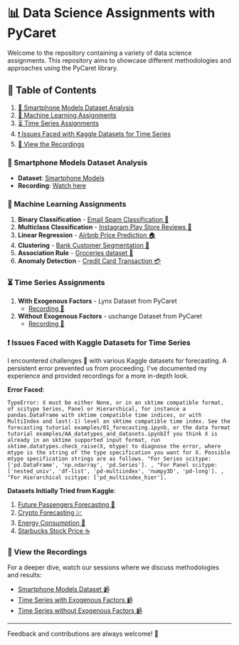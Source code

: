 # 📊 Data Science Assignments with PyCaret

Welcome to the repository containing a variety of data science assignments. This repository aims to showcase different methodologies and approaches using the PyCaret library.

## 📌 Table of Contents
1. [📱 Smartphone Models Dataset Analysis](#smartphone-models-dataset-analysis)
2. [🤖 Machine Learning Assignments](#machine-learning-assignments)
3. [⏳ Time Series Assignments](#time-series-assignments)
4. [❗ Issues Faced with Kaggle Datasets for Time Series](#issues-faced-with-kaggle-datasets-for-time-series)
5. [🎥 View the Recordings](#view-the-recordings)

### 📱 Smartphone Models Dataset Analysis
- **Dataset**: [Smartphone Models](https://www.kaggle.com/datasets/abdurrahman22224/smartphone-new-data)
- **Recording**: [Watch here](https://drive.google.com/file/d/1bjXlc1SSiTkOvHI7x7ElgCdRWiTTbQi5/view?usp=sharing)

### 🤖 Machine Learning Assignments
1. **Binary Classification** - [Email Spam Classification 📧](https://www.kaggle.com/datasets/balaka18/email-spam-classification-dataset-csv)
2. **Multiclass Classification** - [Instagram Play Store Reviews 📸](https://www.kaggle.com/datasets/saloni1712/instagram-play-store-reviews)
3. **Linear Regression** - [Airbnb Price Prediction 🏠](https://www.kaggle.com/datasets/stevezhenghp/airbnb-price-prediction/)
4. **Clustering** - [Bank Customer Segmentation 🏦](https://www.kaggle.com/datasets/shivamb/bank-customer-segmentation)
5. **Association Rule** - [Groceries dataset 🛒](https://www.kaggle.com/datasets/heeraldedhia/groceries-dataset)
6. **Anomaly Detection** - [Credit Card Transaction 💳](https://www.kaggle.com/datasets/ybifoundation/credit-card-transaction)

### ⏳ Time Series Assignments
1. **With Exogenous Factors** - Lynx Dataset from PyCaret
   - [Recording 🎥](https://drive.google.com/file/d/19cmCIUFNbCep0EpXnOd60Yz0bJpHRvA9/view?usp=sharing)
2. **Without Exogenous Factors** - uschange Dataset from PyCaret
   - [Recording 🎥](https://drive.google.com/file/d/1VF3WPwU5Pk2Eqob_-J5CW7PyMcONVc5C/view?usp=sharing)

### ❗ Issues Faced with Kaggle Datasets for Time Series
I encountered challenges 🚧 with various Kaggle datasets for forecasting. A persistent error prevented us from proceeding. I've documented my experience and provided recordings for a more in-depth look.

**Error Faced**:
```
TypeError: X must be either None, or in an sktime compatible format, of scitype Series, Panel or Hierarchical, for instance a pandas.DataFrame with sktime compatible time indices, or with MultiIndex and last(-1) level an sktime compatible time index. See the forecasting tutorial examples/01_forecasting.ipynb, or the data format tutorial examples/AA_datatypes_and_datasets.ipynbIf you think X is already in an sktime supported input format, run sktime.datatypes.check_raise(X, mtype) to diagnose the error, where mtype is the string of the type specification you want for X. Possible mtype specification strings are as follows. "For Series scitype: ['pd.DataFrame', 'np.ndarray', 'pd.Series']. , "For Panel scitype: ['nested_univ', 'df-list', 'pd-multiindex', 'numpy3D', 'pd-long']. , "For Hierarchical scitype: ['pd_multiindex_hier'].
```

**Datasets Initially Tried from Kaggle**:
1. [Future Passengers Forecasting 🧳](https://www.kaggle.com/code/caesarmario/forecasting-future-passengers-w-pycaret/input)
2. [Crypto Forecasting 💹](https://www.kaggle.com/competitions/g-research-crypto-forecasting/data)
3. [Energy Consumption 🌆](https://www.kaggle.com/code/songulerdem/energy-consumption-forecasting-with-pycaret/input)
4. [Starbucks Stock Price ☕](https://www.kaggle.com/code/kalilurrahman/starbucks-stock-price-performance-analysis/notebook)

### 🎥 View the Recordings
For a deeper dive, watch our sessions where we discuss methodologies and results:
   - [Smartphone Models Dataset 📹](https://drive.google.com/file/d/1bjXlc1SSiTkOvHI7x7ElgCdRWiTTbQi5/view?usp=sharing)
   - [Time Series with Exogenous Factors 📹](https://drive.google.com/file/d/19cmCIUFNbCep0EpXnOd60Yz0bJpHRvA9/view?usp=sharing)
   - [Time Series without Exogenous Factors 📹](https://drive.google.com/file/d/1VF3WPwU5Pk2Eqob_-J5CW7PyMcONVc5C/view?usp=sharing)
---

Feedback and contributions are always welcome! 👋
